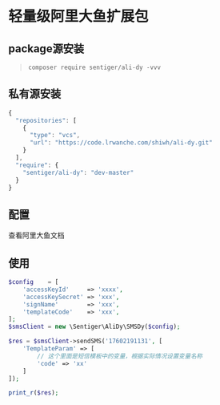 # 轻量级阿里大鱼扩展包
## package源安装
> `composer require sentiger/ali-dy -vvv`

## 私有源安装
```javascript
{
  "repositories": [
    {
      "type": "vcs",
      "url": "https://code.lrwanche.com/shiwh/ali-dy.git"
    }
  ],
  "require": {
    "sentiger/ali-dy": "dev-master"
  }
}
```


## 配置
查看阿里大鱼文档

## 使用
```php
$config    = [
    'accessKeyId'     => 'xxxx',
    'accessKeySecret' => 'xxx',
    'signName'        => 'xxx',
    'templateCode'    => 'xxx',
];
$smsClient = new \Sentiger\AliDy\SMSDy($config);

$res = $smsClient->sendSMS('17602191131', [
    'TemplateParam' => [
        // 这个里面是短信模板中的变量，根据实际情况设置变量名称
        'code' => 'xx'
    ]
]);

print_r($res);
```
